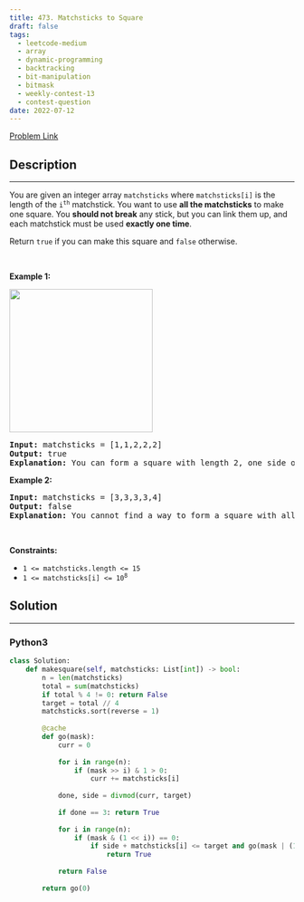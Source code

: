 ```yaml
---
title: 473. Matchsticks to Square
draft: false
tags: 
  - leetcode-medium
  - array
  - dynamic-programming
  - backtracking
  - bit-manipulation
  - bitmask
  - weekly-contest-13
  - contest-question
date: 2022-07-12
---
```


[Problem Link](https://leetcode.com/problems/matchsticks-to-square/)

## Description

---
<p>You are given an integer array <code>matchsticks</code> where <code>matchsticks[i]</code> is the length of the <code>i<sup>th</sup></code> matchstick. You want to use <strong>all the matchsticks</strong> to make one square. You <strong>should not break</strong> any stick, but you can link them up, and each matchstick must be used <strong>exactly one time</strong>.</p>

<p>Return <code>true</code> if you can make this square and <code>false</code> otherwise.</p>

<p>&nbsp;</p>
<p><strong class="example">Example 1:</strong></p>
<img alt="" src="https://assets.leetcode.com/uploads/2021/04/09/matchsticks1-grid.jpg" style="width: 253px; height: 253px;" />
<pre>
<strong>Input:</strong> matchsticks = [1,1,2,2,2]
<strong>Output:</strong> true
<strong>Explanation:</strong> You can form a square with length 2, one side of the square came two sticks with length 1.
</pre>

<p><strong class="example">Example 2:</strong></p>

<pre>
<strong>Input:</strong> matchsticks = [3,3,3,3,4]
<strong>Output:</strong> false
<strong>Explanation:</strong> You cannot find a way to form a square with all the matchsticks.
</pre>

<p>&nbsp;</p>
<p><strong>Constraints:</strong></p>

<ul>
	<li><code>1 &lt;= matchsticks.length &lt;= 15</code></li>
	<li><code>1 &lt;= matchsticks[i] &lt;= 10<sup>8</sup></code></li>
</ul>


## Solution

---
### Python3
``` py title='matchsticks-to-square'
class Solution:
    def makesquare(self, matchsticks: List[int]) -> bool:
        n = len(matchsticks)
        total = sum(matchsticks)
        if total % 4 != 0: return False
        target = total // 4
        matchsticks.sort(reverse = 1)
        
        @cache
        def go(mask):
            curr = 0
            
            for i in range(n):
                if (mask >> i) & 1 > 0:
                    curr += matchsticks[i]
            
            done, side = divmod(curr, target)
            
            if done == 3: return True
            
            for i in range(n):
                if (mask & (1 << i)) == 0:
                    if side + matchsticks[i] <= target and go(mask | (1 << i)):
                        return True
            
            return False
        
        return go(0)
```

